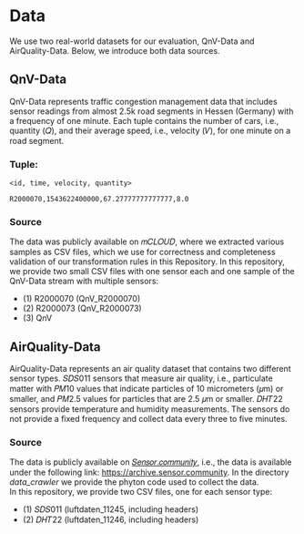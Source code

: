 # Data  

We use two real-world datasets for our evaluation, QnV-Data and AirQuality-Data. Below, we introduce both data sources.

## QnV-Data 

QnV-Data represents traffic congestion management
data that includes sensor readings from almost 2.5k road segments
in Hessen (Germany) with a frequency of one minute. Each tuple
contains the number of cars, i.e., quantity (𝑄), and their average
speed, i.e., velocity (𝑉), for one minute on a road segment. 

### Tuple: 
```
<id, time, velocity, quantity>

R2000070,1543622400000,67.27777777777777,8.0
```
### Source
The data was publicly available on 𝑚𝐶𝐿𝑂𝑈𝐷, where we extracted various samples as CSV files, which we use for correctness and completeness validation of our transformation rules in this Repository. 
In this repository, we provide two small CSV files with one sensor each and one sample of the QnV-Data stream with multiple sensors:

- (1) R2000070 (QnV_R2000070)
- (2) R2000073 (QnV_R2000073)
- (3) QnV

## AirQuality-Data 

AirQuality-Data represents an air quality dataset that
contains two different sensor types. 𝑆𝐷𝑆011 sensors that measure
air quality, i.e., particulate matter with 𝑃𝑀10 values that indicate
particles of 10 micrometers (𝜇m) or smaller, and 𝑃𝑀2.5 values for
particles that are 2.5 𝜇m or smaller. 𝐷𝐻𝑇22 sensors provide temperature 
and humidity measurements. The sensors do not provide
a fixed frequency and collect data every three to five minutes. 

### Source
The data is publicly available on [𝑆𝑒𝑛𝑠𝑜𝑟.𝑐𝑜𝑚𝑚𝑢𝑛𝑖𝑡𝑦](https://sensor.community/de/), i.e., the data is available under the following link: https://archive.sensor.community. 
In the directory _data_crawler_ we provide the phyton code used to collect the data.  
In this repository, we provide two CSV files, one for each sensor type:

- (1) 𝑆𝐷𝑆011 (luftdaten_11245, including headers)
- (2) 𝐷𝐻𝑇22 (luftdaten_11246, including headers)
